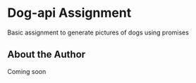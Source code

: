 # Dog-api Assignment

Basic assignment to generate pictures of dogs using promises

## About the Author

Coming soon
